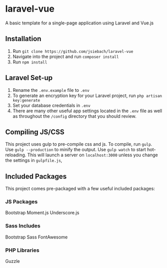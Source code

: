 # laravel-vue
A basic template for a single-page application using Laravel and Vue.js

## Installation
1. Run `git clone https://github.com/jsiebach/laravel-vue`
2. Navigate into the project and run `composer install`
3. Run `npm install`

## Laravel Set-up
1. Rename the `.env.example` file to `.env`
2. To generate an encryption key for your Laravel project, run `php artisan key:generate`
3. Set your database credentials in `.env`
4. There are many other useful app settings located in the `.env` file as well as throughout the `/config` directory that you should review.

## Compiling JS/CSS
This project uses gulp to pre-compile css and js.  To compile, run `gulp`.  
Use `gulp --production` to minify the output.
Use `gulp watch` to start hot-reloading. This will launch a server on `localhost:3000` unless you change the settings in `gulpfile.js`,

## Included Packages
This project comes pre-packaged with a few useful included packages:

### JS Packages
Bootstrap
Moment.js
Underscore.js

### Sass Includes
Bootstrap Sass
FontAwesome

### PHP Libraries
Guzzle